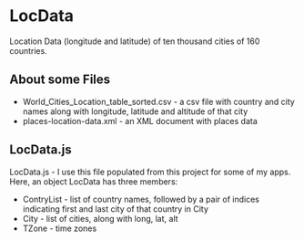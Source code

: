 LocData
=======

Location Data (longitude and latitude) of ten thousand cities of 160 countries.

About some Files
----------------
* World_Cities_Location_table_sorted.csv - a csv file with country and city names
along with longitude, latitude and altitude of that city 
* places-location-data.xml - an XML document with places data

LocData.js
----------
LocData.js - I use this file populated from this project for some of my apps. 
Here, an object LocData has three members:
* ContryList - list of country names, followed by a pair of indices indicating 
first and last city of that country in City
* City - list of cities, along with long, lat, alt
* TZone - time zones
